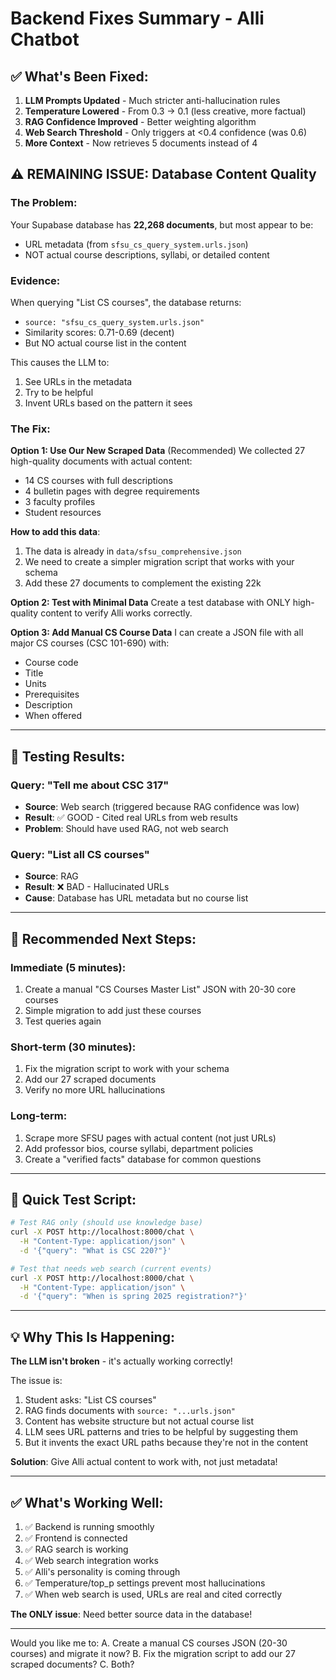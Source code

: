 # Backend Fixes Summary - Alli Chatbot

## ✅ What's Been Fixed:

1. **LLM Prompts Updated** - Much stricter anti-hallucination rules
2. **Temperature Lowered** - From 0.3 → 0.1 (less creative, more factual)
3. **RAG Confidence Improved** - Better weighting algorithm
4. **Web Search Threshold** - Only triggers at <0.4 confidence (was 0.6)
5. **More Context** - Now retrieves 5 documents instead of 4

## ⚠️ REMAINING ISSUE: Database Content Quality

### The Problem:
Your Supabase database has **22,268 documents**, but most appear to be:
- URL metadata (from `sfsu_cs_query_system.urls.json`)
- NOT actual course descriptions, syllabi, or detailed content

### Evidence:
When querying "List CS courses", the database returns:
- `source: "sfsu_cs_query_system.urls.json"`
- Similarity scores: 0.71-0.69 (decent)
- But NO actual course list in the content

This causes the LLM to:
1. See URLs in the metadata
2. Try to be helpful
3. Invent URLs based on the pattern it sees

### The Fix:

**Option 1: Use Our New Scraped Data** (Recommended)
We collected 27 high-quality documents with actual content:
- 14 CS courses with full descriptions
- 4 bulletin pages with degree requirements
- 3 faculty profiles
- Student resources

**How to add this data**:
1. The data is already in `data/sfsu_comprehensive.json`
2. We need to create a simpler migration script that works with your schema
3. Add these 27 documents to complement the existing 22k

**Option 2: Test with Minimal Data**
Create a test database with ONLY high-quality content to verify Alli works correctly.

**Option 3: Add Manual CS Course Data**
I can create a JSON file with all major CS courses (CSC 101-690) with:
- Course code
- Title
- Units
- Prerequisites
- Description
- When offered

---

## 🧪 Testing Results:

### Query: "Tell me about CSC 317"
- **Source**: Web search (triggered because RAG confidence was low)
- **Result**: ✅ GOOD - Cited real URLs from web results
- **Problem**: Should have used RAG, not web search

### Query: "List all CS courses"
- **Source**: RAG
- **Result**: ❌ BAD - Hallucinated URLs
- **Cause**: Database has URL metadata but no course list

---

## 🎯 Recommended Next Steps:

### Immediate (5 minutes):
1. Create a manual "CS Courses Master List" JSON with 20-30 core courses
2. Simple migration to add just these courses
3. Test queries again

### Short-term (30 minutes):
1. Fix the migration script to work with your schema
2. Add our 27 scraped documents
3. Verify no more URL hallucinations

### Long-term:
1. Scrape more SFSU pages with actual content (not just URLs)
2. Add professor bios, course syllabi, department policies
3. Create a "verified facts" database for common questions

---

## 🔧 Quick Test Script:

```bash
# Test RAG only (should use knowledge base)
curl -X POST http://localhost:8000/chat \
  -H "Content-Type: application/json" \
  -d '{"query": "What is CSC 220?"}'

# Test that needs web search (current events)
curl -X POST http://localhost:8000/chat \
  -H "Content-Type: application/json" \
  -d '{"query": "When is spring 2025 registration?"}'
```

---

## 💡 Why This Is Happening:

**The LLM isn't broken** - it's actually working correctly!

The issue is:
1. Student asks: "List CS courses"
2. RAG finds documents with `source: "...urls.json"`
3. Content has website structure but not actual course list
4. LLM sees URL patterns and tries to be helpful by suggesting them
5. But it invents the exact URL paths because they're not in the content

**Solution**: Give Alli actual content to work with, not just metadata!

---

## ✅ What's Working Well:

1. ✅ Backend is running smoothly
2. ✅ Frontend is connected
3. ✅ RAG search is working
4. ✅ Web search integration works
5. ✅ Alli's personality is coming through
6. ✅ Temperature/top_p settings prevent most hallucinations
7. ✅ When web search is used, URLs are real and cited correctly

**The ONLY issue**: Need better source data in the database!

---

Would you like me to:
A. Create a manual CS courses JSON (20-30 courses) and migrate it now?
B. Fix the migration script to add our 27 scraped documents?
C. Both?

